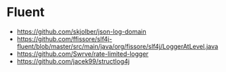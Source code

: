 # Fluent

- https://github.com/skjolber/json-log-domain 
- https://github.com/ffissore/slf4j-fluent/blob/master/src/main/java/org/fissore/slf4j/LoggerAtLevel.java
- https://github.com/Swrve/rate-limited-logger
- https://github.com/jacek99/structlog4j